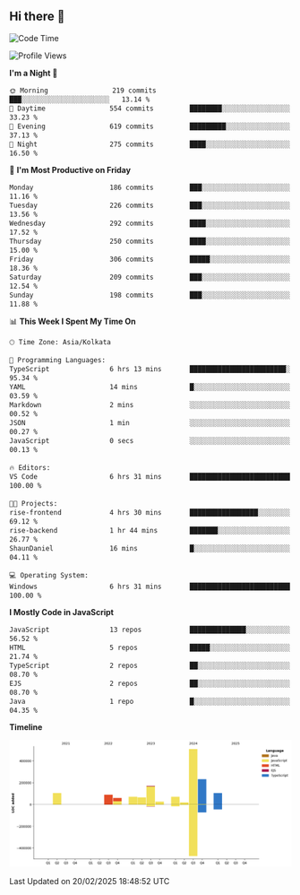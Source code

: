 ## Hi there 👋

<!--START_SECTION:waka-->
![Code Time](http://img.shields.io/badge/Code%20Time-6%20hrs%2049%20mins-blue)

![Profile Views](http://img.shields.io/badge/Profile%20Views-0-blue)

**I'm a Night 🦉** 

```text
🌞 Morning                219 commits         ███░░░░░░░░░░░░░░░░░░░░░░   13.14 % 
🌆 Daytime                554 commits         ████████░░░░░░░░░░░░░░░░░   33.23 % 
🌃 Evening                619 commits         █████████░░░░░░░░░░░░░░░░   37.13 % 
🌙 Night                  275 commits         ████░░░░░░░░░░░░░░░░░░░░░   16.50 % 
```
📅 **I'm Most Productive on Friday** 

```text
Monday                   186 commits         ███░░░░░░░░░░░░░░░░░░░░░░   11.16 % 
Tuesday                  226 commits         ███░░░░░░░░░░░░░░░░░░░░░░   13.56 % 
Wednesday                292 commits         ████░░░░░░░░░░░░░░░░░░░░░   17.52 % 
Thursday                 250 commits         ████░░░░░░░░░░░░░░░░░░░░░   15.00 % 
Friday                   306 commits         █████░░░░░░░░░░░░░░░░░░░░   18.36 % 
Saturday                 209 commits         ███░░░░░░░░░░░░░░░░░░░░░░   12.54 % 
Sunday                   198 commits         ███░░░░░░░░░░░░░░░░░░░░░░   11.88 % 
```


📊 **This Week I Spent My Time On** 

```text
🕑︎ Time Zone: Asia/Kolkata

💬 Programming Languages: 
TypeScript               6 hrs 13 mins       ████████████████████████░   95.34 % 
YAML                     14 mins             █░░░░░░░░░░░░░░░░░░░░░░░░   03.59 % 
Markdown                 2 mins              ░░░░░░░░░░░░░░░░░░░░░░░░░   00.52 % 
JSON                     1 min               ░░░░░░░░░░░░░░░░░░░░░░░░░   00.27 % 
JavaScript               0 secs              ░░░░░░░░░░░░░░░░░░░░░░░░░   00.13 % 

🔥 Editors: 
VS Code                  6 hrs 31 mins       █████████████████████████   100.00 % 

🐱‍💻 Projects: 
rise-frontend            4 hrs 30 mins       █████████████████░░░░░░░░   69.12 % 
rise-backend             1 hr 44 mins        ███████░░░░░░░░░░░░░░░░░░   26.77 % 
ShaunDaniel              16 mins             █░░░░░░░░░░░░░░░░░░░░░░░░   04.11 % 

💻 Operating System: 
Windows                  6 hrs 31 mins       █████████████████████████   100.00 % 
```

**I Mostly Code in JavaScript** 

```text
JavaScript               13 repos            ██████████████░░░░░░░░░░░   56.52 % 
HTML                     5 repos             █████░░░░░░░░░░░░░░░░░░░░   21.74 % 
TypeScript               2 repos             ██░░░░░░░░░░░░░░░░░░░░░░░   08.70 % 
EJS                      2 repos             ██░░░░░░░░░░░░░░░░░░░░░░░   08.70 % 
Java                     1 repo              █░░░░░░░░░░░░░░░░░░░░░░░░   04.35 % 
```



**Timeline**

![Lines of Code chart](https://raw.githubusercontent.com/ShaunDaniel/ShaunDaniel/main/assets/bar_graph.png)


 Last Updated on 20/02/2025 18:48:52 UTC
<!--END_SECTION:waka-->